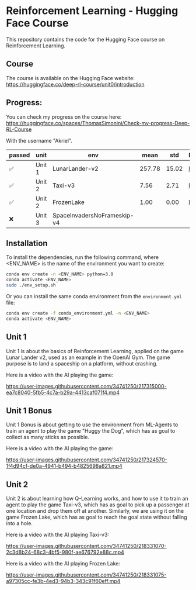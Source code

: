 # Reinforcement Learning - Hugging Face Course

This repository contains the code for the Hugging Face course on Reinforcement
Learning.

## Course

The course is available on the Hugging Face website:  
https://huggingface.co/deep-rl-course/unit0/introduction

## Progress:

You can check my progress on the course here:  
https://huggingface.co/spaces/ThomasSimonini/Check-my-progress-Deep-RL-Course

With the username "Akriel".

| passed | unit   | env                         | mean   | std   | Link                                                                 |
|--------|--------|-----------------------------|--------|-------|----------------------------------------------------------------------|
| ✅      | Unit 1 | LunarLander-v2              | 257.78 | 15.02 | [link](https://huggingface.co/Akriel/MLP-Lunar-Lander )              |
| ✅      | Unit 2 | Taxi-v3                     | 7.56   | 2.71  | [link](https://huggingface.co/Akriel/q-Taxi-v3)                      |
| ✅      | Unit 2 | FrozenLake                  | 1.00   | 0.00  | [link](https://huggingface.co/Akriel/q-FrozenLake-v1-4x4-noSlippery) |
| ❌      | Unit 3 | SpaceInvadersNoFrameskip-v4 |        |       |                                                                      |


## Installation

To install the dependencies, run the following command, where <ENV_NAME> is the
name of the environment you want to create:

```bash
conda env create -n <ENV_NAME> python=3.8
conda activate <ENV_NAME>
sudo ./env_setup.sh
```

Or you can install the same conda environment from the `environment.yml` file:

```bash
conda env create -f conda_environment.yml -n <ENV_NAME>
conda activate <ENV_NAME>
```

## Unit 1

Unit 1 is about the basics of Reinforcement Learning, applied on the game
Lunar Lander v2, used as an example in the OpenAI Gym. The game purpose is to
land a spaceship on a platform, without crashing.

Here is a video with the AI playing the game:

https://user-images.githubusercontent.com/34741250/217315000-ea7c8040-5fb5-4c7a-b29a-4413caf071f4.mp4

## Unit 1 Bonus

Unit 1 Bonus is about getting to use the environment from ML-Agents to train
an agent to play the game "Huggy the Dog", which has as goal to collect as many
sticks as possible.

Here is a video with the AI playing the game:

https://user-images.githubusercontent.com/34741250/217324570-1f4d94cf-de0a-4941-b494-b4825698a821.mp4

## Unit 2 

Unit 2 is about learning how Q-Learning works, and how to use it to train an
agent to play the game Taxi-v3, which has as goal to pick up a passenger at
one location and drop them off at another. Similarly, we are using it on the
game Frozen Lake, which has as goal to reach the goal state without falling
into a hole.

Here is a video with the AI playing Taxi-v3:

https://user-images.githubusercontent.com/34741250/218331070-2c3d8b24-68c3-4bf5-980f-ae676792e88c.mp4

Here is a video with the AI playing Frozen Lake:

https://user-images.githubusercontent.com/34741250/218331075-a97305cc-fe3b-4ed3-94b3-343c91f60eff.mp4


